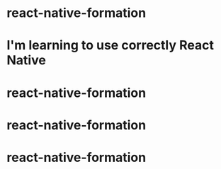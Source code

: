 # react-native-formation

# I'm learning to use correctly React Native
# react-native-formation
# react-native-formation
# react-native-formation
